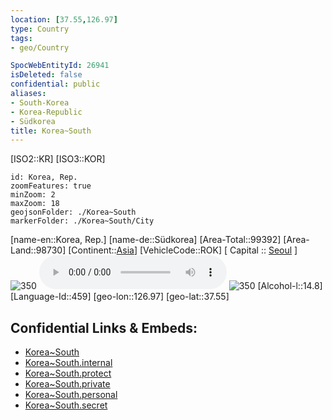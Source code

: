 ```yaml
---
location: [37.55,126.97]
type: Country
tags:
- geo/Country

SpocWebEntityId: 26941
isDeleted: false
confidential: public
aliases:
- South-Korea
- Korea-Republic
- Südkorea 
title: Korea~South
---
```

[ISO2::KR]
[ISO3::KOR]
```leaflet
id: Korea, Rep.
zoomFeatures: true 
minZoom: 2 
maxZoom: 18
geojsonFolder: ./Korea~South
markerFolder: ./Korea~South/City
```

[name-en::Korea, Rep.]
[name-de::Südkorea]
[Area-Total::99392]
[Area-Land::98730]
[Continent::[Asia](geo/Continent/Asia.md)]
[VehicleCode::ROK]
[ Capital :: [Seoul](geo/Continent/Asia/Korea~South/City/Seoul.md) ]
![350](Coat_of_arms_of_Korea-south.svg)
![Anthem-Korea-south](xLarge/National-Anthem/Anthem-Korea-south.mp3)
![350](Flag_of_Korea-south.svg)
[Alcohol-l::14.8]
[Language-Id::459]
[geo-lon::126.97]
[geo-lat::37.55]



## Confidential Links & Embeds: 
- [Korea~South](../../../../_public/geo/Continent/Asia/Korea~South.md) 
- [Korea~South.internal](../../../../_internal/geo/Continent/Asia/Korea~South.internal.md) 
- [Korea~South.protect](../../../../_protect/geo/Continent/Asia/Korea~South.protect.md) 
- [Korea~South.private](../../../../_private/geo/Continent/Asia/Korea~South.private.md) 
- [Korea~South.personal](../../../../_personal/geo/Continent/Asia/Korea~South.personal.md) 
- [Korea~South.secret](../../../../_secret/geo/Continent/Asia/Korea~South.secret.md) 
